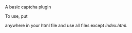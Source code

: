 A basic captcha plugin

To use, put _<div id='captcha'></div>_ anywhere in your html file and use all files except _index.html_.
